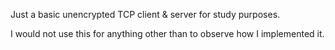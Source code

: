 Just a basic unencrypted TCP client & server for study purposes.

I would not use this for anything other than to observe how I implemented it.